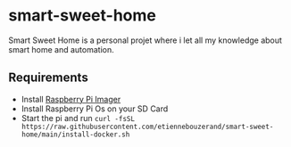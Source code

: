 # smart-sweet-home
Smart Sweet Home is a personal projet where i let all my knowledge about smart home and automation.

## Requirements
- Install [Raspberry Pi Imager](https://www.raspberrypi.com/software/)
- Install Raspberry Pi Os on your SD Card
- Start the pi and run ` curl -fsSL https://raw.githubusercontent.com/etiennebouzerand/smart-sweet-home/main/install-docker.sh `


